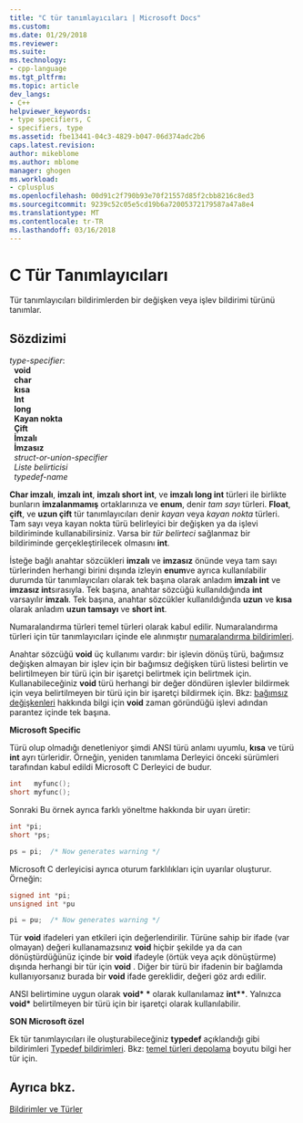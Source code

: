 ```yaml
---
title: "C tür tanımlayıcıları | Microsoft Docs"
ms.custom: 
ms.date: 01/29/2018
ms.reviewer: 
ms.suite: 
ms.technology:
- cpp-language
ms.tgt_pltfrm: 
ms.topic: article
dev_langs:
- C++
helpviewer_keywords:
- type specifiers, C
- specifiers, type
ms.assetid: fbe13441-04c3-4829-b047-06d374adc2b6
caps.latest.revision: 
author: mikeblome
ms.author: mblome
manager: ghogen
ms.workload:
- cplusplus
ms.openlocfilehash: 00d91c2f790b93e70f21557d85f2cbb8216c8ed3
ms.sourcegitcommit: 9239c52c05e5cd19b6a72005372179587a47a8e4
ms.translationtype: MT
ms.contentlocale: tr-TR
ms.lasthandoff: 03/16/2018
---
```

# <a name="c-type-specifiers"></a>C Tür Tanımlayıcıları

Tür tanımlayıcıları bildirimlerden bir değişken veya işlev bildirimi türünü tanımlar.

## <a name="syntax"></a>Sözdizimi

*type-specifier*:  
&nbsp;&nbsp;**void**  
&nbsp;&nbsp;**char**  
&nbsp;&nbsp;**kısa**  
&nbsp;&nbsp;**Int**  
&nbsp;&nbsp;**long**  
&nbsp;&nbsp;**Kayan nokta**  
&nbsp;&nbsp;**Çift**  
&nbsp;&nbsp;**İmzalı**  
&nbsp;&nbsp;**İmzasız**  
&nbsp;&nbsp;*struct-or-union-specifier*  
&nbsp;&nbsp;*Liste belirticisi*  
&nbsp;&nbsp;*typedef-name*  

**Char imzalı**, **imzalı int**, **imzalı short int**, ve **imzalı long int** türleri ile birlikte bunların **imzalanmamış**  ortaklarınıza ve **enum**, denir *tam sayı* türleri. **Float**, **çift**, ve **uzun çift** tür tanımlayıcıları denir *kayan* veya *kayan nokta* türleri. Tam sayı veya kayan nokta türü belirleyici bir değişken ya da işlevi bildiriminde kullanabilirsiniz. Varsa bir *tür belirteci* sağlanmaz bir bildiriminde gerçekleştirilecek olmasını **int**.

İsteğe bağlı anahtar sözcükleri **imzalı** ve **imzasız** önünde veya tam sayı türlerinden herhangi birini dışında izleyin **enum**ve ayrıca kullanılabilir durumda tür tanımlayıcıları olarak tek başına olarak anladım **imzalı int** ve **imzasız int**sırasıyla. Tek başına, anahtar sözcüğü kullanıldığında **int** varsayılır **imzalı**. Tek başına, anahtar sözcükler kullanıldığında **uzun** ve **kısa** olarak anladım **uzun tamsayı** ve **short int**.

Numaralandırma türleri temel türleri olarak kabul edilir. Numaralandırma türleri için tür tanımlayıcıları içinde ele alınmıştır [numaralandırma bildirimleri](../c-language/c-enumeration-declarations.md).

Anahtar sözcüğü **void** üç kullanımı vardır: bir işlevin dönüş türü, bağımsız değişken almayan bir işlev için bir bağımsız değişken türü listesi belirtin ve belirtilmeyen bir türü için bir işaretçi belirtmek için belirtmek için. Kullanabileceğiniz **void** türü herhangi bir değer döndüren işlevler bildirmek için veya belirtilmeyen bir türü için bir işaretçi bildirmek için. Bkz: [bağımsız değişkenleri](../c-language/arguments.md) hakkında bilgi için **void** zaman göründüğü işlevi adından parantez içinde tek başına.

**Microsoft Specific**

Türü olup olmadığı denetleniyor şimdi ANSI türü anlamı uyumlu, **kısa** ve türü **int** ayrı türleridir. Örneğin, yeniden tanımlama Derleyici önceki sürümleri tarafından kabul edildi Microsoft C Derleyici de budur.

```C
int   myfunc();
short myfunc();
```

Sonraki Bu örnek ayrıca farklı yöneltme hakkında bir uyarı üretir:

```C
int *pi;
short *ps;

ps = pi;  /* Now generates warning */
```

Microsoft C derleyicisi ayrıca oturum farklılıkları için uyarılar oluşturur. Örneğin:

```C
signed int *pi;
unsigned int *pu

pi = pu;  /* Now generates warning */
```

Tür **void** ifadeleri yan etkileri için değerlendirilir. Türüne sahip bir ifade (var olmayan) değeri kullanamazsınız **void** hiçbir şekilde ya da can dönüştürdüğünüz içinde bir **void** ifadeyle (örtük veya açık dönüştürme) dışında herhangi bir tür için **void** . Diğer bir türü bir ifadenin bir bağlamda kullanıyorsanız burada bir **void** ifade gereklidir, değeri göz ardı edilir.

ANSI belirtimine uygun olarak **void\* \***  olarak kullanılamaz **int\*\***. Yalnızca **void\***  belirtilmeyen bir türü için bir işaretçi olarak kullanılabilir.

**SON Microsoft özel**

Ek tür tanımlayıcıları ile oluşturabileceğiniz **typedef** açıklandığı gibi bildirimleri [Typedef bildirimleri](../c-language/typedef-declarations.md). Bkz: [temel türleri depolama](../c-language/storage-of-basic-types.md) boyutu bilgi her tür için.

## <a name="see-also"></a>Ayrıca bkz.

[Bildirimler ve Türler](../c-language/declarations-and-types.md)  
